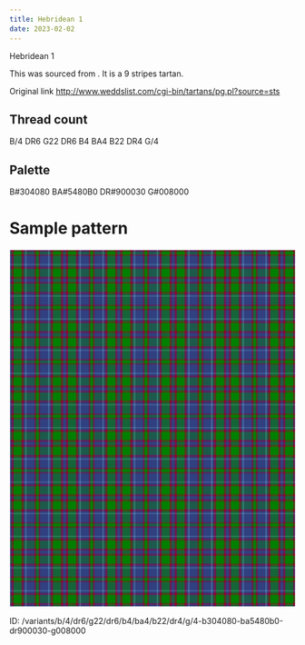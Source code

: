 ```yaml
---
title: Hebridean 1
date: 2023-02-02
---
```

Hebridean 1

This was sourced from <no value>.  It is a 9 stripes tartan.

Original link http://www.weddslist.com/cgi-bin/tartans/pg.pl?source=sts

## Thread count
B/4 DR6 G22 DR6 B4 BA4 B22 DR4 G/4

## Palette
B#304080 BA#5480B0 DR#900030 G#008000

# Sample pattern

![Tartan detail](tartan.png "B/4 DR6 G22 DR6 B4 BA4 B22 DR4 G/4 tartan")

ID: /variants/b/4/dr6/g22/dr6/b4/ba4/b22/dr4/g/4-b304080-ba5480b0-dr900030-g008000